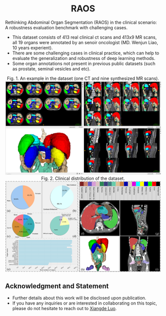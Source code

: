 # <div align=center> RAOS</div>
Rethinking Abdominal Organ Segmentation (RAOS) in the clinical scenario: A robustness evaluation benchmark with challenging cases.
* This dataset consists of 413 real clinical ct scans and 413x9 MR scans, all 19 organs were annotated by an senoir oncologist (MD. Wenjun Liao, 10 years experient).
* There are some challenging cases in clinical practice, which can help to evaluate the generalization and robustness of deep learning methods.
* Some organ annotations not present in previous public datasets (such as prostate, seminal vesicles and etc).

<div align=center>Fig. 1. An example in the dataset (one CT and nine synthesized MR scans).<img src="./pictures/data_show.png"></div>
<div align=center>Fig. 2. Clinical distribution of the dataset.<img src="./pictures/raos_data_distributation.png"></div>

## Acknowledgment and Statement
* Further details about this work will be disclosed upon publication.
* If you have any inquiries or are interested in collaborating on this topic, please do not hesitate to reach out to [Xiangde Luo](https://luoxd1996.github.io).
